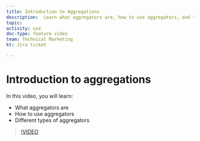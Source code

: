 ```yaml
---
title: Introduction to Aggregations
description:  Learn what aggregators are, how to use aggregators, and the different types of aggregators in [!DNL Adobe Workfront Fusion].
topic: 
activity: use
doc-type: feature video
team: Technical Marketing
kt: Jira ticket 

---
```

# Introduction to aggregations

In this video, you will learn:

* What aggregators are
* How to use aggregators
* Different types of aggregators

>[!VIDEO](https://video.tv.adobe.com/v/335279/?quality=12)
